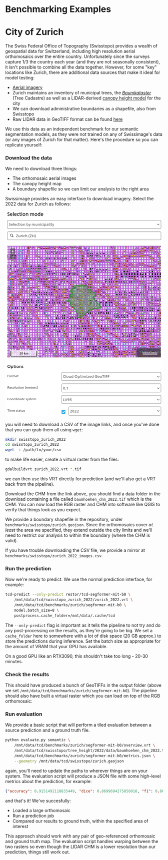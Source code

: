 # Benchmarking Examples

# City of Zurich

The Swiss Federal Office of Topography (Swisstopo) provides a wealth of geospatial data for Switzerland, including high resolution aerial orthomosaics over the entire country. Unfortunately since the surveys capture 1/3 the country each year (and they are not seasonally consistent), it isn't possible to combine all the data together. However, for some "key" locations like Zurich, there are additional data sources that make it ideal for model testing:

- [Aerial imagery](https://www.swisstopo.admin.ch/en/orthoimage-swissimage-10)
- Zurich maintains an inventory of municipal trees, the [_Baumkataster_](https://data.stadt-zuerich.ch/dataset/geo_baumkataster) (Tree Cadastre) as well as a LIDAR-derived [canopy height model](https://www.stadt-zuerich.ch/geodaten/download/Baumhoehen_2022__CHM_aus_Lidar_) for the city
- We can download administrative boundaries as a shapefile, also from Swisstopo
- Raw LIDAR data in GeoTIFF format can be found [here](https://maps.zh.ch/download/hoehen/2022/)

We use this data as an independent benchmark for our semantic segmentation models, as they were not trained on any of Swissimage's data (or any images of Zurich for that matter). Here's the procedure so you can replicate yourself:

### Download the data

We need to download three things:

- The orthomosaic aerial images
- The canopy height map
- A boundary shapefile so we can limit our analysis to the right area

Swissimage provides an easy interface to download imagery. Select the 2022 data for Zurich as follows:

![Selecting a region from the Swisstopo website](images/swisstopo_region_select.png)

you will need to download a CSV of the image links, and once you've done that you can grab them all using `wget`:

```bash
mkdir swisstopo_zurich_2022
cd swisstopo_zurich_2022
wget -i /path/to/your/csv
```

to make life easier, create a virtual raster from the files:

```bash
gdalbuildvrt zurich_2022.vrt *.tif
```

we can then use this VRT directly for prediction (and we'll also get a VRT back from the pipeline).

Download the CHM from the link above, you should find a data folder in the download containing a file called `baumhoehen_chm_2022.tif` which is the CHM. You can now load the RGB raster and CHM into software like QGIS to verify that things look as you expect.

We provide a boundary shapefile in the repository, under `benchmarks/swisstopo/zurich.geojson`. Since the orthomosaics cover _at least_ the area we specified, they extend outside the city limits and we'll need to restrict our analysis to within the boundary (where the CHM is valid).

If you have trouble downloading the CSV file, we provide a mirror at `benchmarks/swisstopo/zurich_2022_images.csv`.

### Run the prediction

Now we're ready to predict. We use the normal prediction interface, for example:

```bash
tcd-predict --only-predict restor/tcd-segformer-mit-b0 \
    /mnt/data/tcd/swisstopo_zurich_2022/zurich_2022.vrt \
    /mnt/data/tcd/benchmarks/zurich/segformer-mit-b0 \
    model.batch_size=8 \
    postprocess.cache_folder=/mnt/data/.cache/tcd

```

The `--only-predict` flag is important as it tells the pipeline to not try and do any post-processing on the results, as they're going to be big. We set a `cache_folder` here to somewhere with a lot of disk space (20 GB approx.) to store the predictions during inference. Set the batch size as appropriate for the amount of VRAM that your GPU has available.

On a good GPU like an RTX3090, this shouldn't take too long - 20-30 minutes.

### Check the results

This should have produced a bunch of GeoTIFFs in the output folder (above we set `/mnt/data/tcd/benchmarks/zurich/segformer-mit-b0`). The pipeline should also have built a virtual raster which you can load on top of the RGB orthomosaic:

### Run evaluation

We provide a basic script that will perform a tiled evaluation between a source prediction and a ground truth file.

```bash
python evaluate.py semantic \
    /mnt/data/tcd/benchmarks/zurich/segformer-mit-b0/overview.vrt \
    /mnt/data/tcd/swisstopo/tree_height/2022/data/baumhoehen_chm_2022.tif \
    /mnt/data/tcd/benchmarks/zurich/segformer-mit-b0/metrics.json \
    --geometry /mnt/data/tcd/swisstopo/zurich.geojson
```

again, you'll need to update the paths to wherever things are on your system. The evaluation script will produce a JSON file with some high-level metrics about the prediction, for example:

```json
{"accuracy": 0.9151492118835449, "dice": 0.8699694275856018, "f1": 0.8699694275856018, "iou": 0.7698635458946228, "precision": 0.8472338318824768, "recall": 0.8939588069915771}
```

and that's it! We've succesfully:

- Loaded a large orthomosaic
- Run a prediction job
- Compared our results to ground truth, within the specified area of interest

This approach should work with any pair of geo-referenced orthomosaic and ground truth map. The evaluation script handles warping between the two rasters so even though the LIDAR CHM is a lower resolution than our prediction, things still work out.
